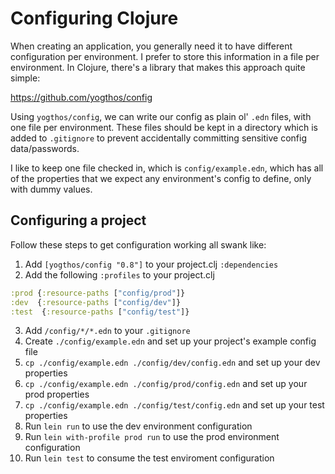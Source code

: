 # Configuring Clojure

When creating an application, you generally need it to have different configuration per environment. I prefer to store this information in a file per environment. In Clojure, there's a library that makes this approach quite simple:

https://github.com/yogthos/config

Using `yogthos/config`, we can write our config as plain ol' `.edn` files, with one file per environment. These files should be kept in a directory which is added to `.gitignore` to prevent accidentally committing sensitive config data/passwords.

I like to keep one file checked in, which is `config/example.edn`, which has all of the properties that we expect any environment's config to define, only with dummy values.

## Configuring a project

Follow these steps to get configuration working all swank like:

1. Add `[yogthos/config "0.8"]` to your project.clj `:dependencies`
2. Add the following `:profiles` to your project.clj

```clj
:prod {:resource-paths ["config/prod"]}
:dev  {:resource-paths ["config/dev"]}
:test  {:resource-paths ["config/test"]}
```

3. Add `/config/*/*.edn` to your `.gitignore`
4. Create `./config/example.edn` and set up your project's example config file
5. `cp ./config/example.edn ./config/dev/config.edn` and set up your dev properties
6. `cp ./config/example.edn ./config/prod/config.edn` and set up your prod properties
7. `cp ./config/example.edn ./config/test/config.edn` and set up your test properties
8. Run `lein run` to use the dev environment configuration
9. Run `lein with-profile prod run` to use the prod environment configuration
10. Run `lein test` to consume the test enviroment configuration

